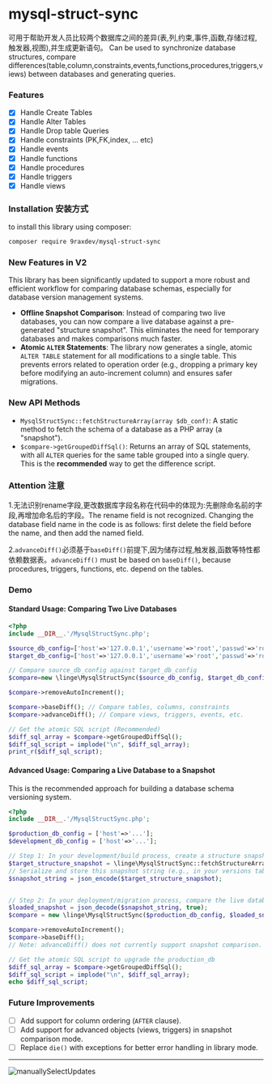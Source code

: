 # mysql-struct-sync
可用于帮助开发人员比较两个数据库之间的差异(表,列,约束,事件,函数,存储过程,触发器,视图),并生成更新语句。
Can be used to synchronize database structures, compare differences(table,column,constraints,events,functions,procedures,triggers,views) between databases and generating queries.

### Features
- [X] Handle Create Tables
- [X] Handle Alter Tables
- [X] Handle Drop table Queries
- [X] Handle constraints (PK,FK,index, ... etc)
- [X] Handle events
- [X] Handle functions
- [X] Handle procedures
- [X] Handle triggers
- [X] Handle views

### Installation 安装方式

to install this library using composer:
```sh
composer require 9raxdev/mysql-struct-sync
```

### New Features in V2
This library has been significantly updated to support a more robust and efficient workflow for comparing database schemas, especially for database version management systems.

*   **Offline Snapshot Comparison**: Instead of comparing two live databases, you can now compare a live database against a pre-generated "structure snapshot". This eliminates the need for temporary databases and makes comparisons much faster.
*   **Atomic `ALTER` Statements**: The library now generates a single, atomic `ALTER TABLE` statement for all modifications to a single table. This prevents errors related to operation order (e.g., dropping a primary key before modifying an auto-increment column) and ensures safer migrations.

### New API Methods
*   `MysqlStructSync::fetchStructureArray(array $db_conf)`: A static method to fetch the schema of a database as a PHP array (a "snapshot").
*   `$compare->getGroupedDiffSql()`: Returns an array of SQL statements, with all `ALTER` queries for the same table grouped into a single query. This is the **recommended** way to get the difference script.

### Attention 注意
1.无法识别rename字段,更改数据库字段名称在代码中的体现为:先删除命名前的字段,再增加命名后的字段。The rename field is not recognized. Changing the database field name in the code is as follows: first delete the field before the name, and then add the named field.

2.```advanceDiff()```必须基于```baseDiff()```前提下,因为储存过程,触发器,函数等特性都依赖数据表。```advanceDiff()``` must be based on ```baseDiff()```, because procedures, triggers, functions, etc. depend on the tables.

### Demo
#### Standard Usage: Comparing Two Live Databases
```php
<?php
include __DIR__.'/MysqlStructSync.php';

$source_db_config=['host'=>'127.0.0.1','username'=>'root','passwd'=>'root','dbname'=>'test_old','port'=>3306];
$target_db_config=['host'=>'127.0.0.1','username'=>'root','passwd'=>'root','dbname'=>'test_new','port'=>3306];

// Compare source_db_config against target_db_config
$compare=new \linge\MysqlStructSync($source_db_config, $target_db_config);

$compare->removeAutoIncrement();

$compare->baseDiff(); // Compare tables, columns, constraints
$compare->advanceDiff(); // Compare views, triggers, events, etc.

// Get the atomic SQL script (Recommended)
$diff_sql_array = $compare->getGroupedDiffSql();
$diff_sql_script = implode("\n", $diff_sql_array);
print_r($diff_sql_script);
```

#### Advanced Usage: Comparing a Live Database to a Snapshot
This is the recommended approach for building a database schema versioning system.
```php
<?php
include __DIR__.'/MysqlStructSync.php';

$production_db_config = ['host'=>'...'];
$development_db_config = ['host'=>'...'];

// Step 1: In your development/build process, create a structure snapshot from the target schema.
$target_structure_snapshot = \linge\MysqlStructSync::fetchStructureArray($development_db_config);
// Serialize and store this snapshot string (e.g., in your versions table in the database).
$snapshot_string = json_encode($target_structure_snapshot);


// Step 2: In your deployment/migration process, compare the live database against the loaded snapshot.
$loaded_snapshot = json_decode($snapshot_string, true);
$compare = new \linge\MysqlStructSync($production_db_config, $loaded_snapshot);

$compare->removeAutoIncrement();
$compare->baseDiff();
// Note: advanceDiff() does not currently support snapshot comparison.

// Get the atomic SQL script to upgrade the production_db
$diff_sql_array = $compare->getGroupedDiffSql();
$diff_sql_script = implode("\n", $diff_sql_array);
echo $diff_sql_script;
```

### Future Improvements
- [ ] Add support for column ordering (`AFTER` clause).
- [ ] Add support for advanced objects (views, triggers) in snapshot comparison mode.
- [ ] Replace `die()` with exceptions for better error handling in library mode.

---
![manuallySelectUpdates](./manuallySelectUpdates.png)